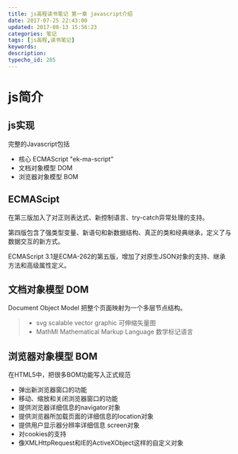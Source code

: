```yaml
---
title: js高程读书笔记 第一章 javascript介绍
date: 2017-07-25 22:43:00
updated: 2017-08-13 15:56:23
categories: 笔记
tags: [js高程,读书笔记]
keywords:
description:
typecho_id: 285
---
```





# js简介
## js实现
完整的Javascript包括
- 核心 ECMAScript "ek-ma-script"
- 文档对象模型 DOM
- 浏览器对象模型 BOM


<!--more-->


## ECMAScipt
在第三版加入了对正则表达式、新控制语言、try-catch异常处理的支持。

第四版包含了强类型变量、新语句和新数据结构、真正的类和经典继承，定义了与数据交互的新方式。

ECMAScript 3.1是ECMA-262的第五版，增加了对原生JSON对象的支持、继承方法和高级属性定义。

## 文档对象模型 DOM 
Document Object Model
把整个页面映射为一个多层节点结构。

> - svg scalable vector graphic 可伸缩矢量图
> - MathMl Mathematical Markup Language 数学标记语言

## 浏览器对象模型 BOM
在HTML5中，把很多BOM功能写入正式规范
- 弹出新浏览器窗口的功能
- 移动、缩放和关闭浏览器窗口的功能
- 提供浏览器详细信息的navigator对象
- 提供浏览器所加载页面的详细信息的location对象
- 提供用户显示器分辨率详细信息 screen对象
- 对cookies的支持
- 像XMLHttpRequest和IE的ActiveXObject这样的自定义对象

